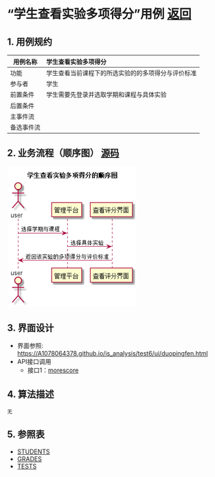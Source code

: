 # “学生查看实验多项得分”用例 [返回](../README.md)
## 1. 用例规约

|用例名称|学生查看实验多项得分|
|-------|:-------------|
|功能|学生查看当前课程下的所选实验的的多项得分与评价标准|
|参与者|学生|
|前置条件|学生需要先登录并选取学期和课程与具体实验|
|后置条件| |
|主事件流| |
|备选事件流| |

## 2. 业务流程（顺序图） [源码](../src/moresocre.puml)
![moresocre](../moresocre.png) 

## 3. 界面设计
- 界面参照: https://A1078064378.github.io/is_analysis/test6/ui/duopingfen.html
- API接口调用
    - 接口1：[morescore](../interface/morescore.md) 

## 4. 算法描述
    无
    
## 5. 参照表
- [STUDENTS](../数据库设计.md/#STUDENTS)
- [GRADES](../数据库设计.md/#GRADES)
- [TESTS](../数据库设计.md/#TESTS)
